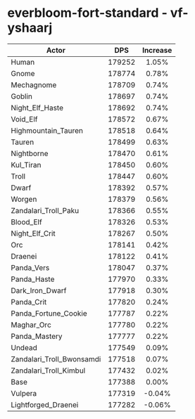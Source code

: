 # everbloom-fort-standard - vf-yshaarj
| Actor | DPS | Increase |
|---|:---:|:---:|
|Human|179252|1.05%|
|Gnome|178774|0.78%|
|Mechagnome|178709|0.74%|
|Goblin|178697|0.74%|
|Night_Elf_Haste|178692|0.74%|
|Void_Elf|178572|0.67%|
|Highmountain_Tauren|178518|0.64%|
|Tauren|178499|0.63%|
|Nightborne|178470|0.61%|
|Kul_Tiran|178450|0.60%|
|Troll|178447|0.60%|
|Dwarf|178392|0.57%|
|Worgen|178379|0.56%|
|Zandalari_Troll_Paku|178366|0.55%|
|Blood_Elf|178326|0.53%|
|Night_Elf_Crit|178267|0.50%|
|Orc|178141|0.42%|
|Draenei|178122|0.41%|
|Panda_Vers|178047|0.37%|
|Panda_Haste|177970|0.33%|
|Dark_Iron_Dwarf|177918|0.30%|
|Panda_Crit|177820|0.24%|
|Panda_Fortune_Cookie|177787|0.22%|
|Maghar_Orc|177780|0.22%|
|Panda_Mastery|177777|0.22%|
|Undead|177549|0.09%|
|Zandalari_Troll_Bwonsamdi|177518|0.07%|
|Zandalari_Troll_Kimbul|177432|0.02%|
|Base|177388|0.00%|
|Vulpera|177319|-0.04%|
|Lightforged_Draenei|177282|-0.06%|
